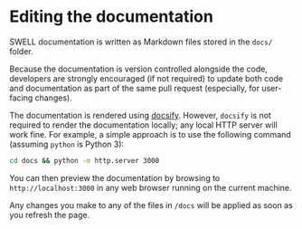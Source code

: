 # Editing the documentation

SWELL documentation is written as Markdown files stored in the `docs/` folder.

Because the documentation is version controlled alongside the code, developers are strongly encouraged (if not required) to update both code and documentation as part of the same pull request (especially, for user-facing changes).

The documentation is rendered using [docsify](https://docsify.js.org).
However, `docsify` is not required to render the documentation locally; any local HTTP server will work fine.
For example, a simple approach is to use the following command (assuming `python` is Python 3):

```bash
cd docs && python -m http.server 3000
```

You can then preview the documentation by browsing to `http://localhost:3000` in any web browser running on the current machine.

Any changes you make to any of the files in `/docs` will be applied as soon as you refresh the page.
